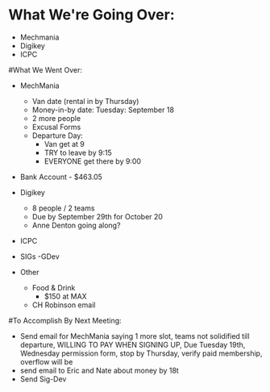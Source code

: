 # What We're Going Over:
- Mechmania
- Digikey
- ICPC  

#What We Went Over:  

- MechMania
    - Van date (rental in by Thursday)
    - Money-in-by date: Tuesday: September 18
    - 2 more people
    - Excusal Forms
    - Departure Day:
        - Van get at 9
        - TRY to leave by 9:15
        - EVERYONE get there by 9:00

- Bank Account - $463.05
  
- Digikey 
    - 8 people / 2 teams
    - Due by September 29th for October 20
    - Anne Denton going along?
    

- ICPC  

- SIGs
  -GDev
- Other
    - Food & Drink
        - $150 at MAX
    - CH Robinson email
        
     
#To Accomplish By Next Meeting:  
- Send email for MechMania saying 1 more slot, teams not solidified till departure, WILLING TO PAY WHEN SIGNING UP, Due Tuesday 19th, Wednesday permission form, stop by Thursday, verify paid membership, overflow will be 
- send email to Eric and Nate about money by 18t
- Send Sig-Dev